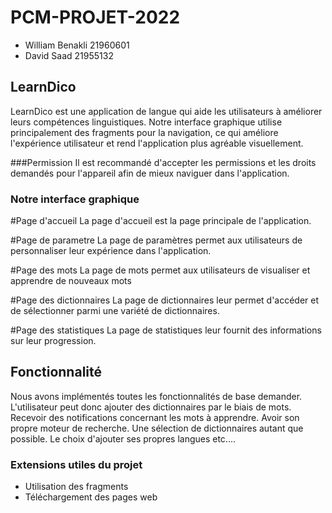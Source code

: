 # PCM-PROJET-2022

- William Benakli 21960601
- David Saad 21955132

## LearnDico
[](ressources/learn_dico_logo.png)

LearnDico est une application de langue qui aide les utilisateurs à améliorer leurs compétences linguistiques.
Notre interface graphique utilise principalement des fragments pour la navigation, ce qui améliore l'expérience utilisateur et rend l'application plus agréable visuellement.

###Permission
Il est recommandé d'accepter les permissions et les droits demandés pour l'appareil afin de mieux naviguer dans l'application.

[](ressources/notifallowed.png)
[](ressources/permission2.png)
[](ressources/permission1.png)
[](ressources/permission0.png)

### Notre interface graphique 


#Page d'accueil
La page d'accueil est la page principale de l'application. 
[](ressources/page_menu.png)

#Page de parametre
La page de paramètres permet aux utilisateurs de personnaliser leur expérience dans l'application.
[](ressources/page_settings.png)

#Page des mots 
La page de mots permet aux utilisateurs de visualiser et apprendre de nouveaux mots
[](ressources/page_mot.png)

#Page des dictionnaires
La page de dictionnaires leur permet d'accéder et de sélectionner parmi une variété de dictionnaires.
[](ressources/page_dico.png)

#Page des statistiques
 La page de statistiques leur fournit des informations sur leur progression.
[](ressources/page_stat.png)


## Fonctionnalité

Nous avons implémentés toutes les fonctionnalités de base demander. L'utilisateur peut donc ajouter des dictionnaires par le biais de mots. Recevoir des notifications concernant les mots à apprendre. Avoir son propre moteur de recherche. Une sélection de dictionnaires autant que possible. Le choix d'ajouter ses propres langues etc....

### Extensions utiles du projet

- Utilisation des fragments
- Téléchargement des pages web